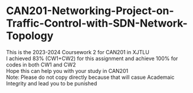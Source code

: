 # CAN201-Networking-Project-on-Traffic-Control-with-SDN-Network-Topology
This is the 2023-2024 Coursework 2 for CAN201 in XJTLU  
I achieved 83% (CW1+CW2) for this assignment and achieve 100% for codes in both CW1 and CW2  
Hope this can help you with your study in CAN201  
Note: Please do not copy directly because that will casue Academaic Integrity and lead you to be punished

